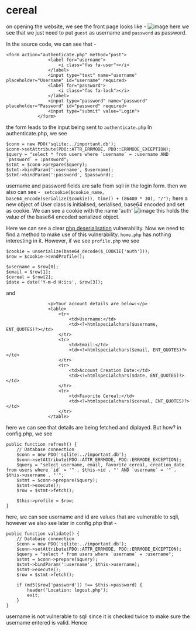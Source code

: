 # cereal
on opening the website, we see the front page looks like - 
![image](https://github.com/Ryuou02/ctf-writeups/assets/133224167/e9c912be-6d72-4ea4-a22b-979178f51398)
here we see that we just need to put ```guest``` as username and ```password``` as password. 

In the source code, we can see that - 
```
<form action="authenticate.php" method="post">
				<label for="username">
					<i class="fas fa-user"></i>
				</label>
				<input type="text" name="username" placeholder="Username" id="username" required>
				<label for="password">
					<i class="fas fa-lock"></i>
				</label>
				<input type="password" name="password" placeholder="Password" id="password" required>
				<input type="submit" value="Login">
			</form>
```
the form leads to the input being sent to ```authenticate.php```
In authenticate.php, we see
```
$conn = new PDO('sqlite:../important.db');
$conn->setAttribute(PDO::ATTR_ERRMODE, PDO::ERRMODE_EXCEPTION);
$query = "select * from users where `username` = :username AND `password` = :password";
$stmt = $conn->prepare($query);
$stmt->bindParam(':username', $username);
$stmt->bindParam(':password', $password);
```
username and password fields are safe from sqli in the login form.
then we also can see - 
```	setcookie($cookie_name, base64_encode(serialize($cookie)), time() + (86400 * 30), "/");```
here a new object of User class is initialised, serialised, base64 encoded and set as cookie. We can see a cookie with the name 'auth'
![image](https://github.com/Ryuou02/ctf-writeups/assets/133224167/895de73b-1969-4d32-9ddf-72764971755a)
this holds the value of the base64 encoded serialized object.

Here we can see a clear <a href="https://medium.com/swlh/exploiting-php-deserialization-56d71f03282a">php deserialisation</a> vulnerability. Now we need to find a method to make use of this vulnerability.
```home.php``` has nothing interesting in it.
However, if we see ```profile.php```
we see 
```
$cookie = unserialize(base64_decode($_COOKIE['auth']));
$row = $cookie->sendProfile();

$username = $row[0];
$email = $row[1];
$cereal = $row[2];
$date = date('Y-m-d H:i:s', $row[3]);
```
and
```
				<p>Your account details are below:</p>
				<table>
					<tr>
						<td>Username:</td>
						<td><?=htmlspecialchars($username, ENT_QUOTES)?></td>
					</tr>
					<tr>
						<td>Email:</td>
						<td><?=htmlspecialchars($email, ENT_QUOTES)?></td>
					</tr>
					<tr>
						<td>Account Creation Date:</td>
						<td><?=htmlspecialchars($date, ENT_QUOTES)?></td>
					</tr>
					<tr>
						<td>Favorite Cereal:</td>
						<td><?=htmlspecialchars($cereal, ENT_QUOTES)?></td>
					</tr>
				</table>
```

here we can see that details are being fetched and diplayed. But how?
in config.php, we see
```
public function refresh() {
	// Database connection
	$conn = new PDO('sqlite:../important.db');
	$conn->setAttribute(PDO::ATTR_ERRMODE, PDO::ERRMODE_EXCEPTION);
	$query = "select username, email, favorite_cereal, creation_date from users where `id` = '" . $this->id . "' AND `username` = '" . $this->username . "'";
	$stmt = $conn->prepare($query);
	$stmt->execute();
	$row = $stmt->fetch();

	$this->profile = $row;
}
```
here, we can see username and id are values that are vulnerable to sqli, however we also see later in config.php that - 
```
public function validate() {
	// Database connection
	$conn = new PDO('sqlite:../important.db');
	$conn->setAttribute(PDO::ATTR_ERRMODE, PDO::ERRMODE_EXCEPTION);
	$query = "select * from users where `username` = :username";
	$stmt = $conn->prepare($query);
	$stmt->bindParam(':username', $this->username);
	$stmt->execute();
	$row = $stmt->fetch();

	if (md5($row['password']) !== $this->password) {
		header('Location: logout.php');
		exit;
	}
}
```
username is not vulnerable to sqli since it is checked twice to make sure the username entered is valid. Hence 
